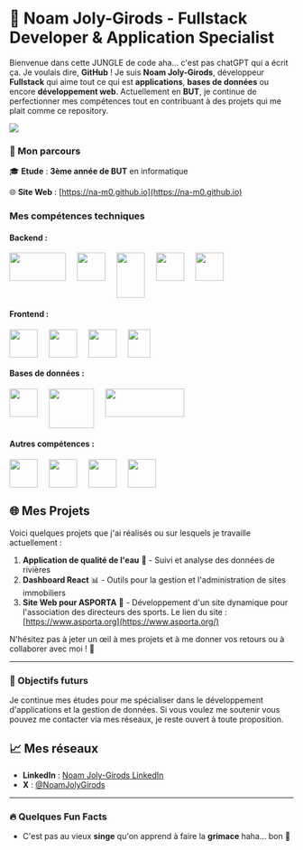 # 🐒 Noam Joly-Girods - Fullstack Developer & Application Specialist

Bienvenue dans cette JUNGLE de code aha... c'est pas chatGPT qui a écrit ça. Je voulais dire, **GitHub** ! Je suis **Noam Joly-Girods**, développeur **Fullstack** qui aime tout ce qui est **applications**, **bases de données** ou encore **développement web**. Actuellement en **BUT**, je continue de perfectionner mes compétences tout en contribuant à des projets qui me plait comme ce repository.

<img src="https://lh5.googleusercontent.com/proxy/NbroufcisVuqUEfBk_Skji-Yj4f_lPODGogZHlFiynncxBurjMm1jKeqOseKkmdIoL3R6hscLlzkYaVEnU_md365M_-GQKjniFZEZ_oln1Lq">

### 🚀 Mon parcours

🎓 **Etude** : **3ème année de BUT** en informatique

🌐 **Site Web** : [https://na-m0.github.io](https://na-m0.github.io)

### Mes compétences techniques

#### Backend :  
<div style="display: flex; flex-wrap: wrap; gap: 20px;">
  <img src="https://upload.wikimedia.org/wikipedia/commons/thumb/d/d9/Node.js_logo.svg/1200px-Node.js_logo.svg.png" width="100" height="50">
  <img src="https://upload.wikimedia.org/wikipedia/commons/2/27/PHP-logo.svg" width="50" height="50">
  <img src="https://upload.wikimedia.org/wikipedia/fr/thumb/2/2e/Java_Logo.svg/1200px-Java_Logo.svg.png" width="50" height="80">
  <img src="https://upload.wikimedia.org/wikipedia/commons/c/c3/Python-logo-notext.svg" width="50" height="50">
  <img src="https://cours.cocadmin.com/content-assets/public/eyJhbGciOiJIUzI1NiJ9.eyJvYmplY3Rfa2V5IjoiUDRMTWtRYkNvWWRUNk5pRThaakVURWJ3IiwiZG9tYWluIjoiY291cnMuY29jYWRtaW4uY29tIn0.HogF8S6jOTzXpQgkUT95wShOUHYR5Z_iC48H1T41mOI" width="50" height="50">
</div>

#### Frontend :  
<div style="display: flex; flex-wrap: wrap; gap: 20px;">
  <img src="https://upload.wikimedia.org/wikipedia/commons/a/a7/React-icon.svg" width="50" height="50">
  <img src="https://upload.wikimedia.org/wikipedia/commons/9/95/Vue.js_Logo_2.svg" width="50" height="50">
  <img src="https://upload.wikimedia.org/wikipedia/commons/thumb/6/61/HTML5_logo_and_wordmark.svg/2048px-HTML5_logo_and_wordmark.svg.png" width="50" height="50">
  <img src="https://upload.wikimedia.org/wikipedia/commons/thumb/d/d5/CSS3_logo_and_wordmark.svg/1200px-CSS3_logo_and_wordmark.svg.png" width="40" height="50">
</div>

#### Bases de données :  
<div style="display: flex; flex-wrap: wrap; gap: 20px;">
  <img src="https://upload.wikimedia.org/wikipedia/commons/2/29/Postgresql_elephant.svg" width="50" height="50">
  <img src="https://www.ideematic.com/wp-content/uploads/2018/02/mysql.png" width="80" height="70">
  <img src="https://upload.wikimedia.org/wikipedia/commons/0/00/Mongodb.png" width="140" height="50">
</div>

#### Autres compétences :  
<div style="display: flex; flex-wrap: wrap; gap: 20px;">
  <img src="https://cdn-icons-png.flaticon.com/512/25/25231.png" width="50" height="50">
  <img src="https://upload.wikimedia.org/wikipedia/commons/3/33/Figma-logo.svg" width="50" height="50">
  <img src="https://www.shareicon.net/data/512x512/2016/07/08/117368_apple_512x512.png" width="50" height="50">
  <img src="https://upload.wikimedia.org/wikipedia/commons/thumb/7/74/Kotlin_Icon.png/1200px-Kotlin_Icon.png" width="50" height="50">
</div>


## 🌐 Mes Projets

Voici quelques projets que j'ai réalisés ou sur lesquels je travaille actuellement :

1. **Application de qualité de l'eau** 🌊 - Suivi et analyse des données de rivières
2. **Dashboard React** 📊 - Outils pour la gestion et l'administration de sites immobiliers
3. **Site Web pour ASPORTA** 🏀 - Développement d'un site dynamique pour l'association des directeurs des sports. Le lien du site : [https://www.asporta.org](https://www.asporta.org/)

N'hésitez pas à jeter un œil à mes projets et à me donner vos retours ou à collaborer avec moi ! 🎯

---

### 🚀 Objectifs futurs
Je continue mes études pour me spécialiser dans le développement d'applications et la gestion de données. Si vous voulez me soutenir vous pouvez me contacter via mes réseaux, je reste ouvert à toute proposition.

## 📈 Mes réseaux

- **LinkedIn** : [Noam Joly-Girods LinkedIn](https://www.linkedin.com/in/noam-joly-girods-3a27b62a4/)
- **X** : [@NoamJolyGirods](https://x.com/NGirods)

---

### 🔥 Quelques Fun Facts

- C'est pas au vieux **singe** qu'on apprend à faire la **grimace** haha... bon 🐒  

